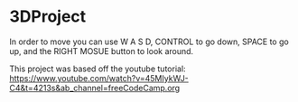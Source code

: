 # 3DProject

In order to move you can use W A S D, CONTROL to go down, SPACE to go up, and the RIGHT MOSUE button to look around.

This project was based off the youtube tutorial: https://www.youtube.com/watch?v=45MIykWJ-C4&t=4213s&ab_channel=freeCodeCamp.org
